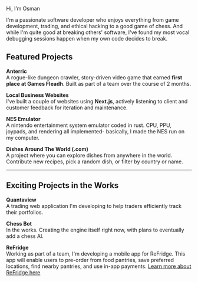 Hi, I’m Osman

I'm a passionate software developer who enjoys everything from game development, trading, and ethical hacking to a good game of chess. And while I'm quite good at breaking others' software, I've found my most vocal debugging sessions happen when my own code decides to break.

## Featured Projects

**Anterric**   
A rogue-like dungeon crawler, story-driven video game that earned **first place at Games Fleadh**. Built as part of a team over the course of 2 months.

**Local Business Websites**   
I've built a couple of websites using **Next.js**, actively listening to client and customer feedback for iteration and maintenance.

**NES Emulator**   
A nintendo entertainment system emulator coded in rust. CPU, PPU, joypads, and rendering all implemented- basically, I made the NES run on my computer.

**Dishes Around The World (.com)**   
A project where you can explore dishes from anywhere in the world. Contribute new recipes, pick a random dish, or filter by country or name.

---

## Exciting Projects in the Works

**Quantaview**   
A trading web application I'm developing to help traders efficiently track their portfolios.

**Chess Bot**   
In the works. Creating the engine itself right now, with plans to eventually add a chess AI.

**ReFridge**   
Working as part of a team, I'm developing a mobile app for ReFridge. This app will enable users to pre-order from food pantries, save preferred locations, find nearby pantries, and use in-app payments.
[Learn more about ReFridge here](https://www.refridge.ie/)

